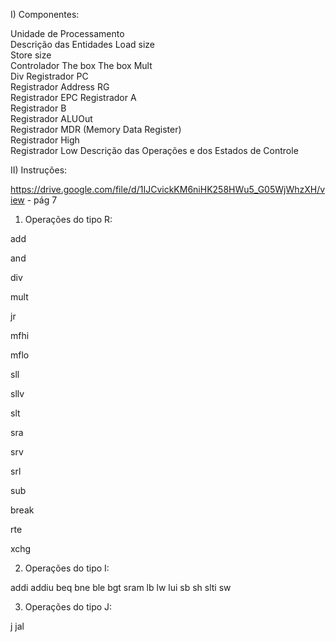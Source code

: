 I) Componentes:

Unidade de Processamento	
Descrição das Entidades	
Load size	
Store size	
Controlador	
The box	
The box 
Mult	
Div	
Registrador PC	
Registrador Address RG	
Registrador EPC	
Registrador A	
Registrador B	
Registrador ALUOut	
Registrador MDR (Memory Data Register)	
Registrador High	
Registrador Low	
Descrição das Operações e dos Estados de Controle	

II) Instruções:

https://drive.google.com/file/d/1IJCvickKM6niHK258HWu5_G05WjWhzXH/view - pág 7

1. Operações do tipo R:


add

and

div


mult


jr


mfhi


mflo


sll


sllv


slt


sra


srv


srl


sub


break


rte


xchg

2. Operações do tipo I:

addi
addiu
beq
bne
ble
bgt
sram
lb
lw
lui
sb
sh
slti
sw

3. Operações do tipo J:

j 
jal